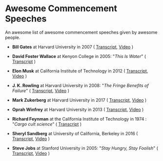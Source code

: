 # Awesome Commencement Speeches

An awesome list of awesome commencement speeches given by awesome people.

+ **Bill Gates** at Harvard University in 2007 ( [Transcript](https://news.harvard.edu/gazette/story/2007/06/remarks-of-bill-gates-harvard-commencement-2007/), [Video](https://www.youtube.com/watch?v=zPx5N6Lh3sw)  )

+ **David Foster Wallace** at Kenyon College in 2005: "*This Is Water*" ( [Transcript](http://bulletin-archive.kenyon.edu/x4280.html) )

+ **Elon Musk** at California Institute of Technology in 2012  ( [Transcript](https://www.commencement.caltech.edu/archive/speakers/2012_address), [Video](https://www.youtube.com/watch?v=VHOieemErbg) )

+ **J. K. Rowling** at Harvard University in 2008: "*The Fringe Benefits of Failure*" ( [Transcript](https://news.harvard.edu/gazette/story/2008/06/text-of-j-k-rowling-speech/), [Video](https://www.youtube.com/watch?v=UibfDUPJAEU) )

+ **Mark Zukerberg** at Harvard University in 2017 ( [Transcript](https://qz.com/992048/mark-zuckerbergs-harvard-speech-a-full-transcript-of-the-facebook-ceos-commencement-address/), [Video](https://www.youtube.com/watch?v=BmYv8XGl-YU&index=5&list=PLmKRqVB-F_KEn-NJLgvVnoZ_DO39RFtwF) )

+ **Oprah Winfrey** at Harvard University in 2013 ( [Transcript](https://news.harvard.edu/gazette/story/2013/05/winfreys-commencement-address/), [Video](https://www.youtube.com/watch?v=GMWFieBGR7c) )

+ **Richard Feynman** at the California Institute of Technology in 1974 : "*Cargo cult science*" ( [Transcript](http://calteches.library.caltech.edu/51/2/CargoCult.htm) )

+ **Sheryl Sandberg** at University of California, Berkeley in 2016 ( [Transcript](https://news.berkeley.edu/wp-content/uploads/2016/05/Sheryl-Sandberg-Berkeley-commencement-speech.pdf),  [Video](https://www.youtube.com/watch?v=iqm-XEqpayc) )

+ **Steve Jobs** at Stanford University in 2005: "*Stay Hungry, Stay Foolish*" ( [Transcript](https://news.stanford.edu/2005/06/14/jobs-061505/), [Video](https://www.youtube.com/watch?v=UF8uR6Z6KLc&t=31s) )
